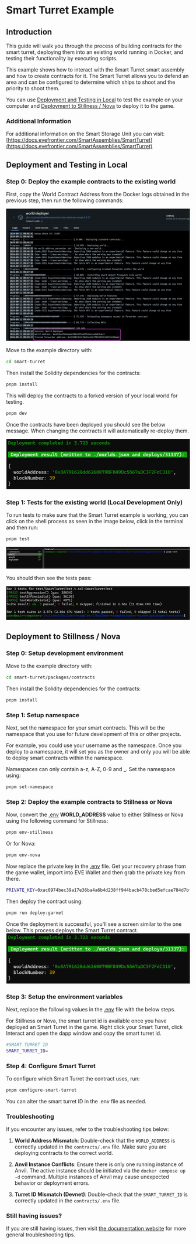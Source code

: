 # Smart Turret Example

## Introduction
This guide will walk you through the process of building contracts for the smart turret, deploying them into an existing world running in Docker, and testing their functionality by executing scripts.

This example shows how to interact with the Smart Turret smart assembly and how to create contracts for it. The Smart Turret allows you to defend an area and can be configured to determine which ships to shoot and the priority to shoot them.

You can use [Deployment and Testing in Local](#Local) to test the example on your computer and [Deployment to Stillness / Nova](#Stillness) to deploy it to the game.

### Additional Information

For additional information on the Smart Storage Unit you can visit: [https://docs.evefrontier.com/SmartAssemblies/SmartTurret](https://docs.evefrontier.com/SmartAssemblies/SmartTurret)

## Deployment and Testing in Local<a id='Local'></a>
### Step 0: Deploy the example contracts to the existing world
First, copy the World Contract Address from the Docker logs obtained in the previous step, then run the following commands:

![alt text](../readme-imgs/docker-deployment.png)

Move to the example directory with:

```bash
cd smart-turret
```

Then install the Solidity dependencies for the contracts:
```bash
pnpm install
```

This will deploy the contracts to a forked version of your local world for testing.
```bash
pnpm dev
```

Once the contracts have been deployed you should see the below message. When changing the contracts it will automatically re-deploy them.

![](../readme-imgs/deploy.png)

### Step 1: Tests for the existing world **(Local Development Only)**
To run tests to make sure that the Smart Turret example is working, you can click on the shell process as seen in the image below, click in the terminal and then run:

```bash
pnpm test
```
![Processes Image](../readme-imgs/processes.png)

You should then see the tests pass:

![SSU Tests](../readme-imgs/tests-turret.png)


## Deployment to Stillness / Nova<a id='Stillness'></a>
### Step 0: Setup development environment
Move to the example directory with:

```bash
cd smart-turret/packages/contracts
```

Then install the Solidity dependencies for the contracts:
```bash
pnpm install
```

### Step 1: Setup namespace
Next, set the namespace for your smart contracts. This will be the namespace that you use for future development of this or other projects. 

For example, you could use your username as the namespace. Once you deploy to a namespace, it will set you as the owner and only you will be able to deploy smart contracts within the namespace. 

Namespaces can only contain a-z, A-Z, 0-9 and _. Set the namespace using:

```bash
pnpm set-namespace
```

### Step 2: Deploy the example contracts to Stillness or Nova
Now, convert the [.env](./packages/contracts/.env) **WORLD_ADDRESS** value to either Stillness or Nova using the following command for Stillness:

```bash
pnpm env-stillness
```

Or for Nova:
```bash
pnpm env-nova
```

Now replace the private key in the [.env](./packages/contracts/.env) file. Get your recovery phrase from the game wallet, import into EVE Wallet and then grab the private key from there.

```bash
PRIVATE_KEY=0xac0974bec39a17e36ba4a6b4d238ff944bacb478cbed5efcae784d7bf4f2ff80
```

Then deploy the contract using:

```bash
pnpm run deploy:garnet
```

Once the deployment is successful, you'll see a screen similar to the one below. This process deploys the Smart Turret contract. 
![alt text](../readme-imgs/deploy.png)

### Step 3: Setup the environment variables 
Next, replace the following values in the [.env](./packages/contracts/.env) file with the below steps.

For Stillness or Nova, the smart turret id is available once you have deployed an Smart Turret in the game. Right click your Smart Turret, click Interact and open the dapp window and copy the smart turret id.

```bash
#SMART TURRET ID
SMART_TURRET_ID=
```

### Step 4: Configure Smart Turret
To configure which Smart Turret the contract uses, run:

```bash
pnpm configure-smart-turret
```

You can alter the smart turret ID in the .env file as needed.

### Troubleshooting

If you encounter any issues, refer to the troubleshooting tips below:

1. **World Address Mismatch**: Double-check that the `WORLD_ADDRESS` is correctly updated in the `contracts/.env` file. Make sure you are deploying contracts to the correct world.
   
2. **Anvil Instance Conflicts**: Ensure there is only one running instance of Anvil. The active instance should be initiated via the `docker compose up -d` command. Multiple instances of Anvil may cause unexpected behavior or deployment errors.

3. **Turret ID Mismatch (Devnet)**: Double-check that the `SMART_TURRET_ID` is correctly updated in the `contracts/.env` file. 

### Still having issues?
If you are still having issues, then visit [the documentation website](https://docs.evefrontier.com/Troubleshooting) for more general troubleshooting tips.